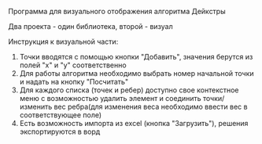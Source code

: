 Программа для визуального отображения алгоритма Дейкстры

Два проекта - один библиотека, второй - визуал

Инструкция к визуальной части:
1) Точки вводятся с помощью кнопки "Добавить", значения берутся из полей "x" и "y" соответственно
2) Для работы алгоритма необходимо выбрать номер начальной точки и надать на кнопку "Посчитать"
3) Для каждого списка (точек и ребер) доступно свое контекстное меню с возможностью удалить элемент и соединить точки/изменить вес ребра(для изменения веса необходимо ввести вес в соответствующее поле)
4) Есть возможность импорта из excel (кнопка "Загрузить"), решения экспортируются в ворд

